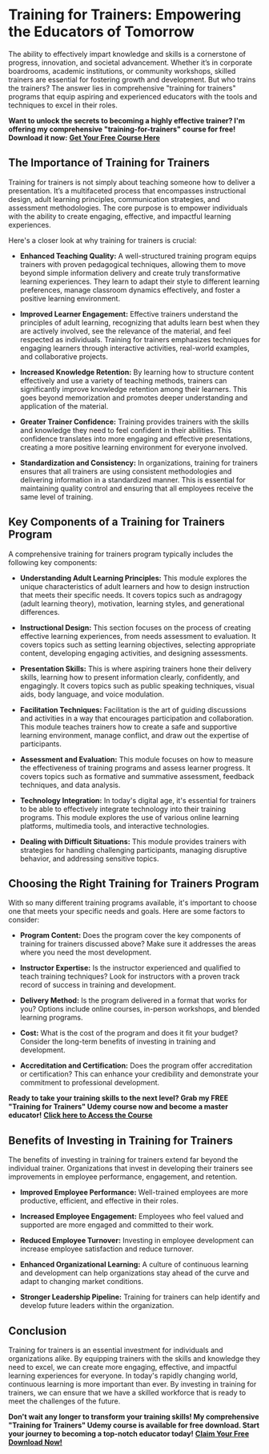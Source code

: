 # Training for Trainers: Empowering the Educators of Tomorrow

The ability to effectively impart knowledge and skills is a cornerstone of progress, innovation, and societal advancement. Whether it’s in corporate boardrooms, academic institutions, or community workshops, skilled trainers are essential for fostering growth and development. But who trains the trainers? The answer lies in comprehensive "training for trainers" programs that equip aspiring and experienced educators with the tools and techniques to excel in their roles.

**Want to unlock the secrets to becoming a highly effective trainer? I'm offering my comprehensive "training-for-trainers" course for free! Download it now:** [**Get Your Free Course Here**](https://udemywork.com/training-for-trainers)

## The Importance of Training for Trainers

Training for trainers is not simply about teaching someone how to deliver a presentation. It’s a multifaceted process that encompasses instructional design, adult learning principles, communication strategies, and assessment methodologies. The core purpose is to empower individuals with the ability to create engaging, effective, and impactful learning experiences.

Here's a closer look at why training for trainers is crucial:

*   **Enhanced Teaching Quality:** A well-structured training program equips trainers with proven pedagogical techniques, allowing them to move beyond simple information delivery and create truly transformative learning experiences. They learn to adapt their style to different learning preferences, manage classroom dynamics effectively, and foster a positive learning environment.

*   **Improved Learner Engagement:** Effective trainers understand the principles of adult learning, recognizing that adults learn best when they are actively involved, see the relevance of the material, and feel respected as individuals. Training for trainers emphasizes techniques for engaging learners through interactive activities, real-world examples, and collaborative projects.

*   **Increased Knowledge Retention:** By learning how to structure content effectively and use a variety of teaching methods, trainers can significantly improve knowledge retention among their learners. This goes beyond memorization and promotes deeper understanding and application of the material.

*   **Greater Trainer Confidence:** Training provides trainers with the skills and knowledge they need to feel confident in their abilities. This confidence translates into more engaging and effective presentations, creating a more positive learning environment for everyone involved.

*   **Standardization and Consistency:** In organizations, training for trainers ensures that all trainers are using consistent methodologies and delivering information in a standardized manner. This is essential for maintaining quality control and ensuring that all employees receive the same level of training.

## Key Components of a Training for Trainers Program

A comprehensive training for trainers program typically includes the following key components:

*   **Understanding Adult Learning Principles:** This module explores the unique characteristics of adult learners and how to design instruction that meets their specific needs. It covers topics such as andragogy (adult learning theory), motivation, learning styles, and generational differences.

*   **Instructional Design:** This section focuses on the process of creating effective learning experiences, from needs assessment to evaluation. It covers topics such as setting learning objectives, selecting appropriate content, developing engaging activities, and designing assessments.

*   **Presentation Skills:** This is where aspiring trainers hone their delivery skills, learning how to present information clearly, confidently, and engagingly. It covers topics such as public speaking techniques, visual aids, body language, and voice modulation.

*   **Facilitation Techniques:** Facilitation is the art of guiding discussions and activities in a way that encourages participation and collaboration. This module teaches trainers how to create a safe and supportive learning environment, manage conflict, and draw out the expertise of participants.

*   **Assessment and Evaluation:** This module focuses on how to measure the effectiveness of training programs and assess learner progress. It covers topics such as formative and summative assessment, feedback techniques, and data analysis.

*   **Technology Integration:** In today's digital age, it's essential for trainers to be able to effectively integrate technology into their training programs. This module explores the use of various online learning platforms, multimedia tools, and interactive technologies.

*   **Dealing with Difficult Situations:** This module provides trainers with strategies for handling challenging participants, managing disruptive behavior, and addressing sensitive topics.

## Choosing the Right Training for Trainers Program

With so many different training programs available, it's important to choose one that meets your specific needs and goals. Here are some factors to consider:

*   **Program Content:** Does the program cover the key components of training for trainers discussed above? Make sure it addresses the areas where you need the most development.

*   **Instructor Expertise:** Is the instructor experienced and qualified to teach training techniques? Look for instructors with a proven track record of success in training and development.

*   **Delivery Method:** Is the program delivered in a format that works for you? Options include online courses, in-person workshops, and blended learning programs.

*   **Cost:** What is the cost of the program and does it fit your budget? Consider the long-term benefits of investing in training and development.

*   **Accreditation and Certification:** Does the program offer accreditation or certification? This can enhance your credibility and demonstrate your commitment to professional development.

**Ready to take your training skills to the next level? Grab my FREE "Training for Trainers" Udemy course now and become a master educator!** [**Click here to Access the Course**](https://udemywork.com/training-for-trainers)

## Benefits of Investing in Training for Trainers

The benefits of investing in training for trainers extend far beyond the individual trainer. Organizations that invest in developing their trainers see improvements in employee performance, engagement, and retention.

*   **Improved Employee Performance:** Well-trained employees are more productive, efficient, and effective in their roles.

*   **Increased Employee Engagement:** Employees who feel valued and supported are more engaged and committed to their work.

*   **Reduced Employee Turnover:** Investing in employee development can increase employee satisfaction and reduce turnover.

*   **Enhanced Organizational Learning:** A culture of continuous learning and development can help organizations stay ahead of the curve and adapt to changing market conditions.

*   **Stronger Leadership Pipeline:** Training for trainers can help identify and develop future leaders within the organization.

## Conclusion

Training for trainers is an essential investment for individuals and organizations alike. By equipping trainers with the skills and knowledge they need to excel, we can create more engaging, effective, and impactful learning experiences for everyone. In today's rapidly changing world, continuous learning is more important than ever. By investing in training for trainers, we can ensure that we have a skilled workforce that is ready to meet the challenges of the future.

**Don't wait any longer to transform your training skills! My comprehensive "Training for Trainers" Udemy course is available for free download. Start your journey to becoming a top-notch educator today!** [**Claim Your Free Download Now!**](https://udemywork.com/training-for-trainers)
